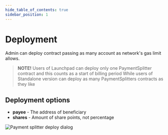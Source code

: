 ```yaml
---
hide_table_of_contents: true
sidebar_position: 1
---
```


# Deployment

Admin can deploy contract passing as many account as network's gas limit allows.

> **NOTE!** Users of Launchpad can deploy only one PaymentSplitter contract and this counts as a start of billing period
> While users of Standalone version can deploy as many PaymentSplitters contracts as they like

## Deployment options

- **payee** - The address of beneficiary
- **shares** - Amount of share points, not percentage

![Payment splitter deploy dialog](/img/admin/mechanics-simple/payment-splitter/splitter_deploy_dialog.png)
